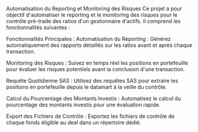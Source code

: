 Automatisation du Reporting et Monitoring des Risques
Ce projet a pour objectif d'automatiser le reporting et le monitoring des risques pour le contrôle pré-trade des ratios d'un gestionnaire d'actifs. Il comprend les fonctionnalités suivantes :

Fonctionnalités Principales :
Automatisation du Reporting : Générez automatiquement des rapports détaillés sur les ratios avant et après chaque transaction.

Monitoring des Risques : Suivez en temps réel les positions en portefeuille pour évaluer les risques potentiels avant la conclusion d'une transaction.

Requête Quotidienne SAS : Utilisez des requêtes SAS pour extraire les positions en portefeuille depuis le datamart à la veille du contrôle.

Calcul du Pourcentage des Montants Investis : Automatisez le calcul du pourcentage des montants investis pour une évaluation rapide.

Export des Fichiers de Contrôle : Exportez les fichiers de contrôle de chaque fonds éligible au deal dans un répertoire dédié.
